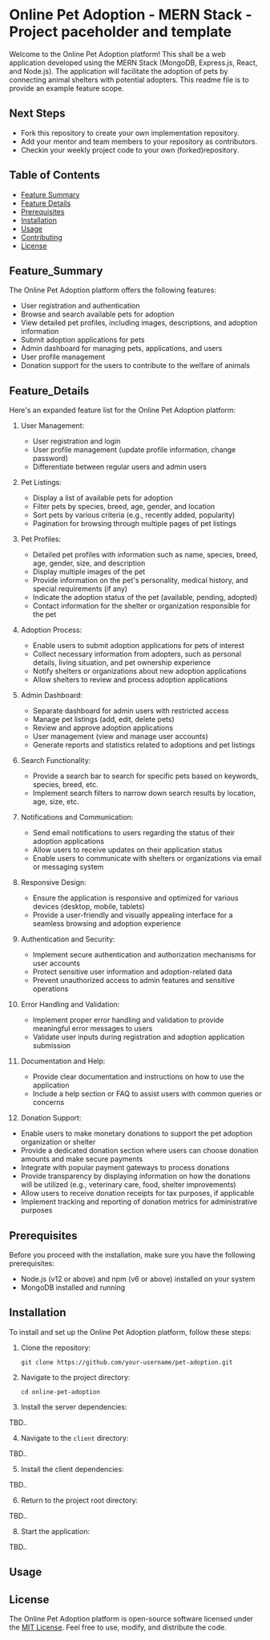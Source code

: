 # Online Pet Adoption - MERN Stack - Project paceholder and template

Welcome to the Online Pet Adoption platform! This shall be a web application developed using the MERN Stack (MongoDB, Express.js, React, and Node.js). The application will facilitate the adoption of pets by connecting animal shelters with potential adopters. This readme file is to provide an example feature scope.

## Next Steps

- Fork this repository to create your own implementation repository.
- Add your mentor and team members to your repository as contributors.
- Checkin your weekly project code to your own (forked)repository.

## Table of Contents

- [Feature Summary](#feature_summary)
- [Feature Details](#feature_details)
- [Prerequisites](#prerequisites)
- [Installation](#installation)
- [Usage](#usage)
- [Contributing](#contributing)
- [License](#license)

## Feature_Summary

The Online Pet Adoption platform offers the following features:

- User registration and authentication
- Browse and search available pets for adoption
- View detailed pet profiles, including images, descriptions, and adoption information
- Submit adoption applications for pets
- Admin dashboard for managing pets, applications, and users
- User profile management
- Donation support for the users to contribute to the welfare of animals

## Feature_Details

Here's an expanded feature list for the Online Pet Adoption platform:

1. User Management:
   - User registration and login
   - User profile management (update profile information, change password)
   - Differentiate between regular users and admin users

2. Pet Listings:
   - Display a list of available pets for adoption
   - Filter pets by species, breed, age, gender, and location
   - Sort pets by various criteria (e.g., recently added, popularity)
   - Pagination for browsing through multiple pages of pet listings

3. Pet Profiles:
   - Detailed pet profiles with information such as name, species, breed, age, gender, size, and description
   - Display multiple images of the pet
   - Provide information on the pet's personality, medical history, and special requirements (if any)
   - Indicate the adoption status of the pet (available, pending, adopted)
   - Contact information for the shelter or organization responsible for the pet

4. Adoption Process:
   - Enable users to submit adoption applications for pets of interest
   - Collect necessary information from adopters, such as personal details, living situation, and pet ownership experience
   - Notify shelters or organizations about new adoption applications
   - Allow shelters to review and process adoption applications

5. Admin Dashboard:
   - Separate dashboard for admin users with restricted access
   - Manage pet listings (add, edit, delete pets)
   - Review and approve adoption applications
   - User management (view and manage user accounts)
   - Generate reports and statistics related to adoptions and pet listings

6. Search Functionality:
   - Provide a search bar to search for specific pets based on keywords, species, breed, etc.
   - Implement search filters to narrow down search results by location, age, size, etc.

7. Notifications and Communication:
   - Send email notifications to users regarding the status of their adoption applications
   - Allow users to receive updates on their application status
   - Enable users to communicate with shelters or organizations via email or messaging system

8. Responsive Design:
   - Ensure the application is responsive and optimized for various devices (desktop, mobile, tablets)
   - Provide a user-friendly and visually appealing interface for a seamless browsing and adoption experience

9. Authentication and Security:
   - Implement secure authentication and authorization mechanisms for user accounts
   - Protect sensitive user information and adoption-related data
   - Prevent unauthorized access to admin features and sensitive operations

10. Error Handling and Validation:
    - Implement proper error handling and validation to provide meaningful error messages to users
    - Validate user inputs during registration and adoption application submission

11. Documentation and Help:
    - Provide clear documentation and instructions on how to use the application
    - Include a help section or FAQ to assist users with common queries or concerns

12. Donation Support:
   - Enable users to make monetary donations to support the pet adoption organization or shelter
   - Provide a dedicated donation section where users can choose donation amounts and make secure payments
   - Integrate with popular payment gateways to process donations
   - Provide transparency by displaying information on how the donations will be utilized (e.g., veterinary care, food, shelter improvements)
   - Allow users to receive donation receipts for tax purposes, if applicable
   - Implement tracking and reporting of donation metrics for administrative purposes

## Prerequisites

Before you proceed with the installation, make sure you have the following prerequisites:

- Node.js (v12 or above) and npm (v6 or above) installed on your system
- MongoDB installed and running


## Installation

To install and set up the Online Pet Adoption platform, follow these steps:

1. Clone the repository:

   ```shell
   git clone https://github.com/your-username/pet-adoption.git
   ```

2. Navigate to the project directory:

   ```shell
   cd online-pet-adoption
   ```

3. Install the server dependencies:

 TBD..
 
4. Navigate to the `client` directory:

 TBD..

5. Install the client dependencies:

 TBD..

6. Return to the project root directory:

 TBD..


8. Start the application:

 TBD..


## Usage



## License

The Online Pet Adoption platform is open-source software licensed under the [MIT License](LICENSE). Feel free to use, modify, and distribute the code.



